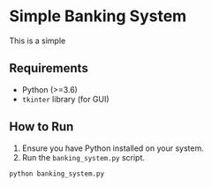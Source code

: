 # Simple Banking System

This is a simple

## Requirements

- Python (>=3.6)
- `tkinter` library (for GUI)

## How to Run

1. Ensure you have Python installed on your system.
2. Run the `banking_system.py` script.

```bash
python banking_system.py
